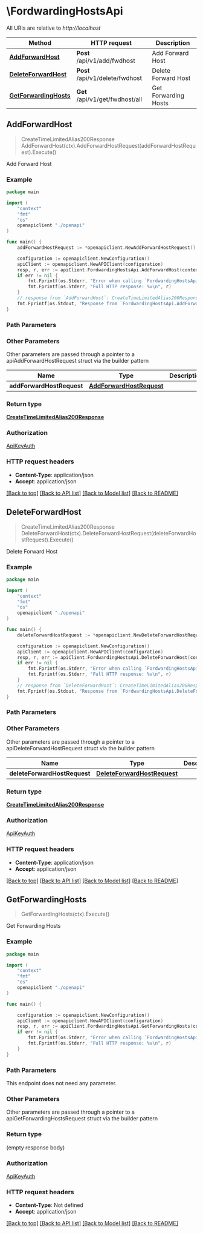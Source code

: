 # \FordwardingHostsApi

All URIs are relative to *http://localhost*

Method | HTTP request | Description
------------- | ------------- | -------------
[**AddForwardHost**](FordwardingHostsApi.md#AddForwardHost) | **Post** /api/v1/add/fwdhost | Add Forward Host
[**DeleteForwardHost**](FordwardingHostsApi.md#DeleteForwardHost) | **Post** /api/v1/delete/fwdhost | Delete Forward Host
[**GetForwardingHosts**](FordwardingHostsApi.md#GetForwardingHosts) | **Get** /api/v1/get/fwdhost/all | Get Forwarding Hosts



## AddForwardHost

> CreateTimeLimitedAlias200Response AddForwardHost(ctx).AddForwardHostRequest(addForwardHostRequest).Execute()

Add Forward Host



### Example

```go
package main

import (
    "context"
    "fmt"
    "os"
    openapiclient "./openapi"
)

func main() {
    addForwardHostRequest := *openapiclient.NewAddForwardHostRequest() // AddForwardHostRequest |  (optional)

    configuration := openapiclient.NewConfiguration()
    apiClient := openapiclient.NewAPIClient(configuration)
    resp, r, err := apiClient.FordwardingHostsApi.AddForwardHost(context.Background()).AddForwardHostRequest(addForwardHostRequest).Execute()
    if err != nil {
        fmt.Fprintf(os.Stderr, "Error when calling `FordwardingHostsApi.AddForwardHost``: %v\n", err)
        fmt.Fprintf(os.Stderr, "Full HTTP response: %v\n", r)
    }
    // response from `AddForwardHost`: CreateTimeLimitedAlias200Response
    fmt.Fprintf(os.Stdout, "Response from `FordwardingHostsApi.AddForwardHost`: %v\n", resp)
}
```

### Path Parameters



### Other Parameters

Other parameters are passed through a pointer to a apiAddForwardHostRequest struct via the builder pattern


Name | Type | Description  | Notes
------------- | ------------- | ------------- | -------------
 **addForwardHostRequest** | [**AddForwardHostRequest**](AddForwardHostRequest.md) |  | 

### Return type

[**CreateTimeLimitedAlias200Response**](CreateTimeLimitedAlias200Response.md)

### Authorization

[ApiKeyAuth](../README.md#ApiKeyAuth)

### HTTP request headers

- **Content-Type**: application/json
- **Accept**: application/json

[[Back to top]](#) [[Back to API list]](../README.md#documentation-for-api-endpoints)
[[Back to Model list]](../README.md#documentation-for-models)
[[Back to README]](../README.md)


## DeleteForwardHost

> CreateTimeLimitedAlias200Response DeleteForwardHost(ctx).DeleteForwardHostRequest(deleteForwardHostRequest).Execute()

Delete Forward Host



### Example

```go
package main

import (
    "context"
    "fmt"
    "os"
    openapiclient "./openapi"
)

func main() {
    deleteForwardHostRequest := *openapiclient.NewDeleteForwardHostRequest() // DeleteForwardHostRequest |  (optional)

    configuration := openapiclient.NewConfiguration()
    apiClient := openapiclient.NewAPIClient(configuration)
    resp, r, err := apiClient.FordwardingHostsApi.DeleteForwardHost(context.Background()).DeleteForwardHostRequest(deleteForwardHostRequest).Execute()
    if err != nil {
        fmt.Fprintf(os.Stderr, "Error when calling `FordwardingHostsApi.DeleteForwardHost``: %v\n", err)
        fmt.Fprintf(os.Stderr, "Full HTTP response: %v\n", r)
    }
    // response from `DeleteForwardHost`: CreateTimeLimitedAlias200Response
    fmt.Fprintf(os.Stdout, "Response from `FordwardingHostsApi.DeleteForwardHost`: %v\n", resp)
}
```

### Path Parameters



### Other Parameters

Other parameters are passed through a pointer to a apiDeleteForwardHostRequest struct via the builder pattern


Name | Type | Description  | Notes
------------- | ------------- | ------------- | -------------
 **deleteForwardHostRequest** | [**DeleteForwardHostRequest**](DeleteForwardHostRequest.md) |  | 

### Return type

[**CreateTimeLimitedAlias200Response**](CreateTimeLimitedAlias200Response.md)

### Authorization

[ApiKeyAuth](../README.md#ApiKeyAuth)

### HTTP request headers

- **Content-Type**: application/json
- **Accept**: application/json

[[Back to top]](#) [[Back to API list]](../README.md#documentation-for-api-endpoints)
[[Back to Model list]](../README.md#documentation-for-models)
[[Back to README]](../README.md)


## GetForwardingHosts

> GetForwardingHosts(ctx).Execute()

Get Forwarding Hosts



### Example

```go
package main

import (
    "context"
    "fmt"
    "os"
    openapiclient "./openapi"
)

func main() {

    configuration := openapiclient.NewConfiguration()
    apiClient := openapiclient.NewAPIClient(configuration)
    resp, r, err := apiClient.FordwardingHostsApi.GetForwardingHosts(context.Background()).Execute()
    if err != nil {
        fmt.Fprintf(os.Stderr, "Error when calling `FordwardingHostsApi.GetForwardingHosts``: %v\n", err)
        fmt.Fprintf(os.Stderr, "Full HTTP response: %v\n", r)
    }
}
```

### Path Parameters

This endpoint does not need any parameter.

### Other Parameters

Other parameters are passed through a pointer to a apiGetForwardingHostsRequest struct via the builder pattern


### Return type

 (empty response body)

### Authorization

[ApiKeyAuth](../README.md#ApiKeyAuth)

### HTTP request headers

- **Content-Type**: Not defined
- **Accept**: application/json

[[Back to top]](#) [[Back to API list]](../README.md#documentation-for-api-endpoints)
[[Back to Model list]](../README.md#documentation-for-models)
[[Back to README]](../README.md)

